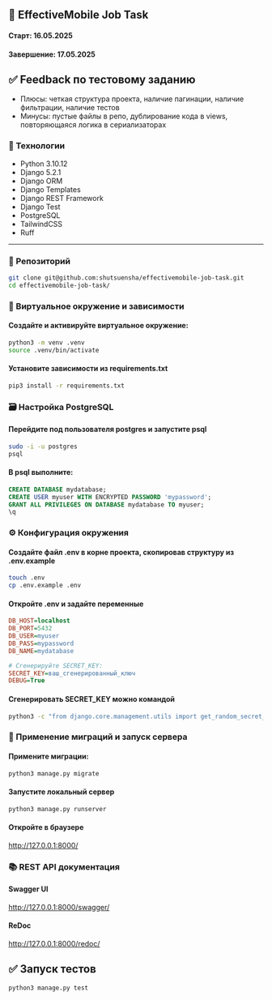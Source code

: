 ## 🚀 EffectiveMobile Job Task
#### Старт: 16.05.2025
#### Завершение: 17.05.2025

## ✅ Feedback по тестовому заданию
- Плюсы: четкая структура проекта, наличие пагинации, наличие фильтрации, наличие тестов
- Минусы: пустые файлы в репо, дублирование кода в views, повторяющаяся логика в сериализаторах

### 🔧 Технологии
- Python 3.10.12  
- Django 5.2.1  
- Django ORM  
- Django Templates  
- Django REST Framework
- Django Test
- PostgreSQL
- TailwindCSS
- Ruff

---
### 🔗 Репозиторий
```bash
git clone git@github.com:shutsuensha/effectivemobile-job-task.git
cd effectivemobile-job-task/
```

### 🐍 Виртуальное окружение и зависимости
#### Создайте и активируйте виртуальное окружение:
```bash
python3 -m venv .venv
source .venv/bin/activate
```
#### Установите зависимости из requirements.txt
```bash
pip3 install -r requirements.txt
```

### 🗃 Настройка PostgreSQL
#### Перейдите под пользователя postgres и запустите psql
```bash
sudo -i -u postgres
psql
```
#### В psql выполните:
```sql
CREATE DATABASE mydatabase;
CREATE USER myuser WITH ENCRYPTED PASSWORD 'mypassword';
GRANT ALL PRIVILEGES ON DATABASE mydatabase TO myuser;
\q
```

### ⚙️ Конфигурация окружения
#### Создайте файл .env в корне проекта, скопировав структуру из .env.example
```bash
touch .env
cp .env.example .env
```

#### Откройте .env и задайте переменные
```ini
DB_HOST=localhost
DB_PORT=5432
DB_USER=myuser
DB_PASS=mypassword
DB_NAME=mydatabase

# Сгенерируйте SECRET_KEY:
SECRET_KEY=ваш_сгенерированный_ключ
DEBUG=True
```
#### Сгенерировать SECRET_KEY можно командой
```bash
python3 -c "from django.core.management.utils import get_random_secret_key; print(get_random_secret_key())"
```

### 🚀 Применение миграций и запуск сервера
#### Примените миграции:
```bash
python3 manage.py migrate
```
#### Запустите локальный сервер
```bash
python3 manage.py runserver
```
#### Откройте в браузере
http://127.0.0.1:8000/

### 📚 REST API документация
#### Swagger UI
http://127.0.0.1:8000/swagger/
#### ReDoc
http://127.0.0.1:8000/redoc/

## ✅ Запуск тестов
```bash
python3 manage.py test
```

